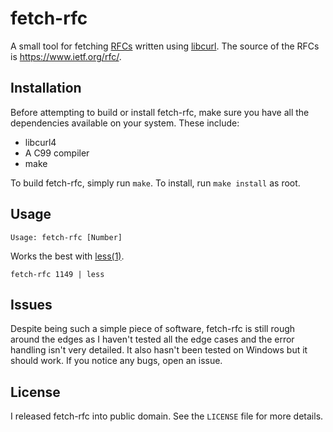 # fetch-rfc

A small tool for fetching [RFCs](https://en.wikipedia.org/wiki/Request_for_Comments) written using [libcurl](https://curl.se/libcurl/). 
The source of the RFCs is <https://www.ietf.org/rfc/>.

## Installation
Before attempting to build or install fetch-rfc, make sure you have all the dependencies available on your system. These include:

- libcurl4
- A C99 compiler
- make 

To build fetch-rfc, simply run `make`.
To install, run `make install` as root. 

## Usage 

```Usage: fetch-rfc [Number]```

Works the best with [less(1)](https://man7.org/linux/man-pages/man1/less.1.html).

```fetch-rfc 1149 | less```

## Issues
Despite being such a simple piece of software, fetch-rfc is still rough around the edges as I haven't tested all the edge cases and the error handling isn't very detailed. It also hasn't been tested on Windows but it should work. If you notice any bugs, open an issue. 

## License
I released fetch-rfc into public domain. See the `LICENSE` file for more details.
